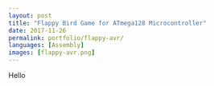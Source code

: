 ```yaml
---
layout: post
title: "Flappy Bird Game for ATmega128 Microcontroller" 
date: 2017-11-26
permalink: portfolio/flappy-avr/
languages: [Assembly]
images: [flappy-avr.png]
---
```


Hello
